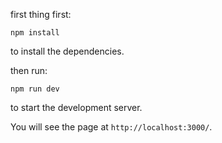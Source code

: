 first thing first:

```
npm install
```

to install the dependencies.

then run:

```
npm run dev
```

to start the development server.

You will see the page at `http://localhost:3000/`.
